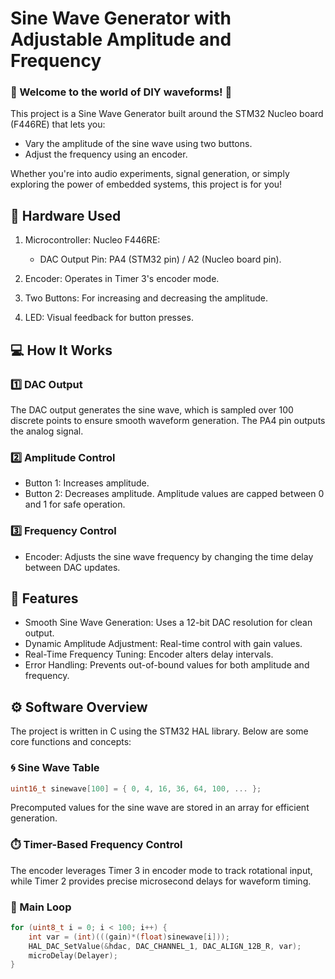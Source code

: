 # Sine Wave Generator with Adjustable Amplitude and Frequency

### 🎵 Welcome to the world of DIY waveforms! 🎵

This project is a Sine Wave Generator built around the STM32 Nucleo board (F446RE) that lets you:

  * Vary the amplitude of the sine wave using two buttons.
  * Adjust the frequency using an encoder.
    
Whether you're into audio experiments, signal generation, or simply exploring the power of embedded systems, this project is for you!


## 🔧 Hardware Used
1. Microcontroller: Nucleo F446RE:
   
    * DAC Output Pin: PA4 (STM32 pin) / A2 (Nucleo board pin).
   
3. Encoder: Operates in Timer 3's encoder mode.
4. Two Buttons: For increasing and decreasing the amplitude.
5. LED: Visual feedback for button presses.


## 💻 How It Works
### 1️⃣ DAC Output
The DAC output generates the sine wave, which is sampled over 100 discrete points to ensure smooth waveform generation. The PA4 pin outputs the analog signal.

### 2️⃣ Amplitude Control
* Button 1: Increases amplitude.
* Button 2: Decreases amplitude.
Amplitude values are capped between 0 and 1 for safe operation.

### 3️⃣ Frequency Control
* Encoder: Adjusts the sine wave frequency by changing the time delay between DAC updates.

## 📜 Features
* Smooth Sine Wave Generation: Uses a 12-bit DAC resolution for clean output.
* Dynamic Amplitude Adjustment: Real-time control with gain values.
* Real-Time Frequency Tuning: Encoder alters delay intervals.
* Error Handling: Prevents out-of-bound values for both amplitude and frequency.
  

## ⚙️ Software Overview
The project is written in C using the STM32 HAL library. Below are some core functions and concepts:

### 🌀 Sine Wave Table
```C
uint16_t sinewave[100] = { 0, 4, 16, 36, 64, 100, ... };
```
Precomputed values for the sine wave are stored in an array for efficient generation.

### ⏱️ Timer-Based Frequency Control
The encoder leverages Timer 3 in encoder mode to track rotational input, while Timer 2 provides precise microsecond delays for waveform timing.

### 🔄 Main Loop
```C
for (uint8_t i = 0; i < 100; i++) {
    int var = (int)(((gain)*(float)sinewave[i]));
    HAL_DAC_SetValue(&hdac, DAC_CHANNEL_1, DAC_ALIGN_12B_R, var);
    microDelay(Delayer);
}
```

